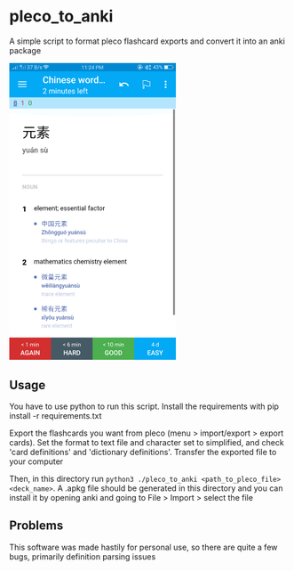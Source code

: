 # pleco_to_anki

A simple script to format pleco flashcard exports and convert it into an anki package

<img src="./example/example.png" width="300" />

## Usage

You have to use python to run this script. Install the requirements with pip install -r requirements.txt

Export the flashcards you want from pleco (menu > import/export > export cards). Set the format to text file and character set to simplified, and check 'card definitions' and 'dictionary definitions'. Transfer the exported file to your computer

Then, in this directory run `python3 ./pleco_to_anki <path_to_pleco_file> <deck_name>`. A .apkg file should be generated in this directory and you can install it by opening anki and going to File > Import > select the file

## Problems

This software was made hastily for personal use, so there are quite a few bugs, primarily definition parsing issues
